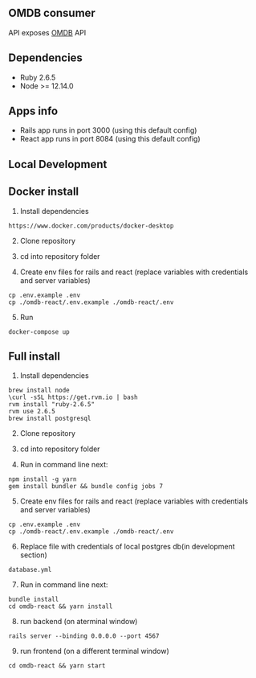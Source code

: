 ## OMDB consumer

API exposes [OMDB](http://www.omdbapi.com) API 

## Dependencies

* Ruby 2.6.5
* Node >= 12.14.0

## Apps info
 * Rails app runs in port 3000 (using this default config)
 * React app runs in port 8084 (using this default config)

## Local Development
## Docker install

1. Install dependencies
```
https://www.docker.com/products/docker-desktop
```

2. Clone repository
3. cd into repository folder

4. Create env files for rails and react (replace variables with credentials and server variables)
```
cp .env.example .env
cp ./omdb-react/.env.example ./omdb-react/.env
```

5. Run
```
docker-compose up
```

## Full install

1. Install dependencies
```
brew install node
\curl -sSL https://get.rvm.io | bash
rvm install "ruby-2.6.5"
rvm use 2.6.5
brew install postgresql
```

2. Clone repository
3. cd into repository folder

4. Run in command line next:

```
npm install -g yarn
gem install bundler && bundle config jobs 7
```

5. Create env files for rails and react (replace variables with credentials and server variables)
```
cp .env.example .env
cp ./omdb-react/.env.example ./omdb-react/.env
```

6. Replace file with credentials of local postgres db(in development section)
```
database.yml
```

7. Run in command line next:
```
bundle install
cd omdb-react && yarn install
```

8. run backend (on aterminal window)
```
rails server --binding 0.0.0.0 --port 4567
```

9. run frontend (on a different terminal window)

```
cd omdb-react && yarn start
```